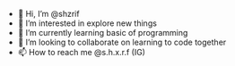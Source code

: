 - 👋 Hi, I’m @shzrif
- 👀 I’m interested in explore new things
- 🌱 I’m currently learning basic of programming
- 💞️ I’m looking to collaborate on learning to code together
- 📫 How to reach me @s.h.x.r.f (IG)

<!---
shzrif/shzrif is a ✨ special ✨ repository because its `README.md` (this file) appears on your GitHub profile.
You can click the Preview link to take a look at your changes.
--->
